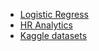 - [Logistic Regress](https://www.youtube.com/watch?v=zM4VZR0px8E)
- [HR Analytics](https://www.kaggle.com/jacksonchou/hr-analytics/data)
- [Kaggle datasets](https://www.kaggle.com/datasets)
